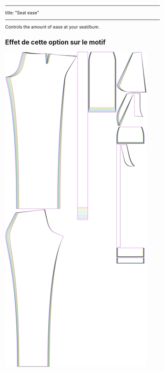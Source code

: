 - - -
title: "Seat ease"
- - -

Controls the amount of ease at your seat/bum.

## Effet de cette option sur le motif

![This image shows the effect of this option by superimposing several variants that have a different value for this option](charlie_seatease_sample.svg "Effet de cette option sur le modèle")
